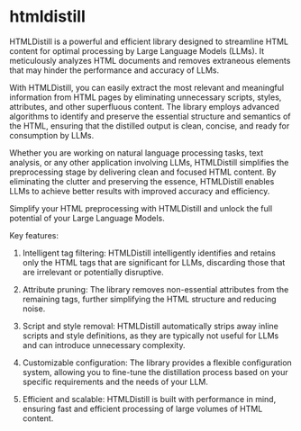# htmldistill

HTMLDistill is a powerful and efficient library designed to streamline HTML content for optimal processing by Large Language Models (LLMs). It meticulously analyzes HTML documents and removes extraneous elements that may hinder the performance and accuracy of LLMs.

With HTMLDistill, you can easily extract the most relevant and meaningful information from HTML pages by eliminating unnecessary scripts, styles, attributes, and other superfluous content. The library employs advanced algorithms to identify and preserve the essential structure and semantics of the HTML, ensuring that the distilled output is clean, concise, and ready for consumption by LLMs.

Whether you are working on natural language processing tasks, text analysis, or any other application involving LLMs, HTMLDistill simplifies the preprocessing stage by delivering clean and focused HTML content. By eliminating the clutter and preserving the essence, HTMLDistill enables LLMs to achieve better results with improved accuracy and efficiency.

Simplify your HTML preprocessing with HTMLDistill and unlock the full potential of your Large Language Models.

Key features:

1. Intelligent tag filtering: HTMLDistill intelligently identifies and retains only the HTML tags that are significant for LLMs, discarding those that are irrelevant or potentially disruptive.

2. Attribute pruning: The library removes non-essential attributes from the remaining tags, further simplifying the HTML structure and reducing noise.

3. Script and style removal: HTMLDistill automatically strips away inline scripts and style definitions, as they are typically not useful for LLMs and can introduce unnecessary complexity.

4. Customizable configuration: The library provides a flexible configuration system, allowing you to fine-tune the distillation process based on your specific requirements and the needs of your LLM.

5. Efficient and scalable: HTMLDistill is built with performance in mind, ensuring fast and efficient processing of large volumes of HTML content.
